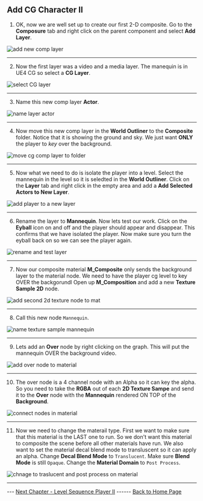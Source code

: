 ## Add CG Character II

1.  OK, now we are well set up to create our first 2-D composite.  Go to the **Composure** tab and right click on the parent component and select **Add Layer**.

![add new comp layer](../images/addNewCompLayer.jpg)

***

2. Now the first layer was a video and a media layer.  The manequin is in UE4 CG so select a **CG Layer**.

![select CG layer](../images/selectCGLayer.jpg)

***

3.  Name this new comp layer **Actor**.

![name layer actor](../images/nameActor.jpg)

***

4. Now move this new comp layer in the **World Outliner** to the **Composite** folder.  Notice that it is showing the ground and sky.  We just want **ONLY** the player to *key* over the background.

![move cg comp layer to folder](../images/cgLayerInGame.jpg)

***


5. Now what we need to do is isolate the player into a level.  Select the mannequin in the level so it is seledted in the **World Outliner**.  Click on the **Layer** tab and right click in the empty area and add a **Add Selected Actors to New Layer**.

![add player to a new layer](../images/addPlayerToLayer.jpg)

***

6. Rename the layer to **Mannequin**.  Now lets test our work. Click on the **Eyball** icon on and off and the player should appear and disappear.  This confirms that we have isolated the player.  Now make sure you turn the eyball back on so we can see the player again.

![rename and test layer](../images/testLayer.jpg)

***

7.  Now our composite material **M_Composite** only sends the background layer to the material node.  We need to have the player cg level to key OVER the backgorundl  Open up **M_Composition** and add a new **Texture Sample 2D** node.

![add second 2d texture node to mat](../images/addCGMatCompLayer.jpg)

***

8. Call this new node `Mannequin`.

![name texture sample mannequin](../images/callItMannequin.jpg)

***

9. Lets add an **Over** node by right clicking on the graph.  This will put the mannequin OVER the background video.

![add over node to material](../images/overNode.jpg)

***


10. The over node is a 4 channel node with an Alpha so it can key the alpha.  So you need to take the **RGBA** out of each **2D Texture Sampe** and send it to the **Over** node with the **Mannequin** rendered ON TOP of the **Background**.

![connect nodes in material](../images/connectOverNodes.jpg)

***

11. Now we need to change the materail type.  First we want to make sure that this material is the LAST one to run.  So we don't want this material to composite the scene before all other materials have run.  We also want to set the material decal blend mode to transluscent so it can apply an alpha.  Change **Decal Blend Mode** to `Translucent`.  Make sure **Blend Mode** is still `Opaque`.  Change the **Material Domain** to `Post Process`.

![chnage to traslucent and post process on material](../images/translucentPostMaterial.jpg)











***

--- [Next Chapter - Level Sequence Player II](../cg_character_ii/README.md) ------ [Back to Home Page](../README.md)